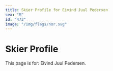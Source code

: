 ```yaml
---
title: Skier Profile for Eivind Juul Pedersen
sex: "M"
id: "472"
image: "/img/flags/nor.svg" 
---
```


# Skier Profile

This page is for: Eivind Juul Pedersen.
    